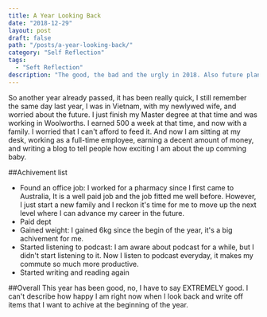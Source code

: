 ```yaml
---
title: A Year Looking Back
date: "2018-12-29"
layout: post
draft: false
path: "/posts/a-year-looking-back/"
category: "Self Reflection"
tags:
  - "Seft Reflection"
description: "The good, the bad and the urgly in 2018. Also future plan"
---
```


So another year already passed, it has been really quick, I still remember the same day last year, I was in Vietnam, with my newlywed wife, and worried about the future. I just finish my Master degree at that time and was working in Woolworths. I earned 500 a week at that time, and now with a family. I worried that I can't afford to feed it. And now I am sitting at my desk, working as a full-time employee, earning a decent amount of money, and writing a blog to tell people how exciting I am about the up comming baby.

##Achivement list

- Found an office job: I worked for a pharmacy since I first came to Australia, It is a well paid job and the job fitted me well before. However, I just start a new family and I reckon it's time for me to move up the next level where I can advance my career in the future.
- Paid dept
- Gained weight: I gained 6kg since the begin of the year, it's a big achivement for me.
- Started listening to podcast: I am aware about podcast for a while, but I didn't start listening to it. Now I listen to podcast everyday, it makes my commute so much more productive.
- Started writing and reading again

##Overall
This year has been good, no, I have to say EXTREMELY good. I can't describe how happy I am right now when I look back and write off items that I want to achive at the beginning of the year.